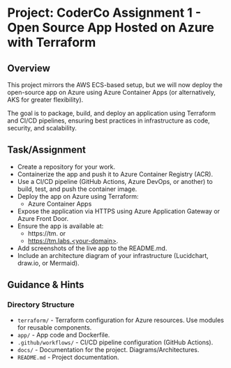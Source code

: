 # Project: CoderCo Assignment 1 - Open Source App Hosted on Azure with Terraform

## Overview

This project mirrors the AWS ECS-based setup, but we will now deploy the open-source app on Azure using Azure Container Apps (or alternatively, AKS for greater flexibility).

The goal is to package, build, and deploy an application using Terraform and CI/CD pipelines, ensuring best practices in infrastructure as code, security, and scalability.

## Task/Assignment

- Create a repository for your work.
- Containerize the app and push it to Azure Container Registry (ACR).
- Use a CI/CD pipeline (GitHub Actions, Azure DevOps, or another) to build, test, and push the container image.
- Deploy the app on Azure using Terraform:
  - Azure Container Apps
- Expose the application via HTTPS using Azure Application Gateway or Azure Front Door.
- Ensure the app is available at:
  - https://tm.<your-domain> or
  - https://tm.labs.<your-domain>.
- Add screenshots of the live app to the README.md.
- Include an architecture diagram of your infrastructure (Lucidchart, draw.io, or Mermaid).

## Guidance & Hints

### Directory Structure

- `terraform/` - Terraform configuration for Azure resources. Use modules for reusable components.
- `app/` -  App code and Dockerfile.
- `.github/workflows/` - CI/CD pipeline configuration (GitHub Actions).
- `docs/` - Documentation for the project. Diagrams/Architectures.
- `README.md` - Project documentation.
